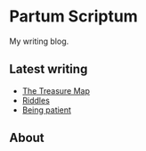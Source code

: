 # Partum Scriptum

My writing blog.

## Latest writing

* [The Treasure Map](articles/20210926-treasure-map)
* [Riddles](articles/20210926-riddles)
* [Being patient](articles/20210927-being-patient)

## About

